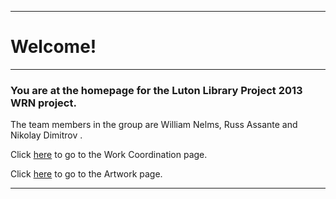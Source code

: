 
---

# Welcome! #

---


### You are at the homepage for the Luton Library Project 2013 WRN project. ###



The team members in the group are William Nelms, Russ Assante and Nikolay Dimitrov .

Click [here](WorkCoordination.md) to go to the Work Coordination page.

Click [here](Art.md) to go to the Artwork page.



---
